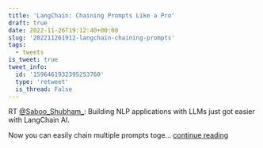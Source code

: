 ```yaml
---
title: 'LangChain: Chaining Prompts Like a Pro'
draft: true
date: 2022-11-26T19:12:40+00:00
slug: '202211261912-langchain-chaining-prompts'
tags:
  - tweets
is_tweet: true
tweet_info:
  id: '1596461932395253760'
  type: 'retweet'
  is_thread: False
---
```




RT [@Saboo_Shubham_](https://x.com/Saboo_Shubham_): Building NLP applications with LLMs just got easier with LangChain AI. 

Now you can easily chain multiple prompts toge… [continue reading](https://x.com/sytelus/status/1596461932395253760)
